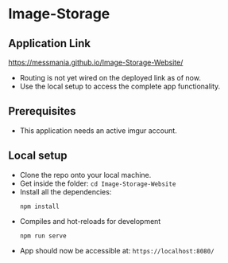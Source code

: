 # Image-Storage

## Application Link
https://messmania.github.io/Image-Storage-Website/
- Routing is not yet wired on the deployed link as of now.
- Use the local setup to access the complete app functionality.

## Prerequisites
- This application needs an active imgur account.

## Local setup
- Clone the repo onto your local machine.
- Get inside the folder: `cd Image-Storage-Website`
- Install all the dependencies:
  ```
  npm install
  ```
- Compiles and hot-reloads for development
  ```
  npm run serve
  ```
- App should now be accessible at: `https://localhost:8080/`
